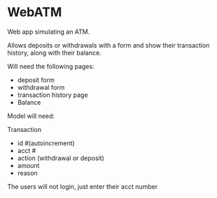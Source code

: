 # WebATM

Web app simulating an ATM.  
  
Allows deposits or withdrawals with a form and show their transaction history, along with their balance.  
  
Will need the following pages:  
  
- deposit form  
- withdrawal form  
- transaction history page  
- Balance  
  
Model will need:   
  
Transaction  
  
- id #(autoincrement)  
- acct #  
- action (withdrawal or deposit)  
- amount  
- reason  
  
The users will not login, just enter their acct number  
